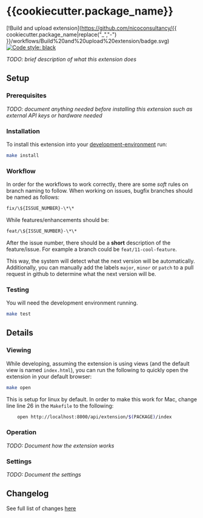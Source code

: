 # {{cookiecutter.package_name}}

[!Build and upload extension](https://github.com/nicoconsultancy/{{ cookiecutter.package_name|replace("_","-") }}/workflows/Build%20and%20upload%20extension/badge.svg)
[![Code style: black](https://img.shields.io/badge/code%20style-black-000000.svg)](https://github.com/psf/black)


*TODO: brief description of what this extension does*

## Setup

### Prerequisites

*TODO: document anything needed before installing this extension such as external API keys or hardware needed*

### Installation

To install this extension into your [development-environment](https://github.com/nicoconsultancy/imm-development-environment) run:

```bash
make install
```

### Workflow

In order for the workflows to work correctly, there are some *soft* rules on branch naming to follow. When working on issues, bugfix branches should be named as follows:
```bash
fix/\${ISSUE_NUMBER}-\*\*
```

While features/enhancements should be:
```bash
feat/\${ISSUE_NUMBER}-\*\*
```

After the issue number, there should be a **short** description of the feature/issue. For example a branch could be `feat/11-cool-feature`.

This way, the system will detect what the next version will be automatically. Additionally, you can manually add the labels `major`, `minor` or `patch` to a pull request in github to determine what the next version will be.

### Testing

You will need the development environment running.

```bash
make test
```

## Details

### Viewing

While developing, assuming the extension is using views (and the default view is named `index.html`), you can run the following to quickly open the extension in your default browser:

```bash
make open
```

This is setup for linux by default. In order to make this work for Mac, change line line 26 in the `Makefile` to the following:

```bash
    open http://localhost:8000/api/extension/$(PACKAGE)/index
```

### Operation

*TODO: Document how the extension works*

### Settings

*TODO: Document the settings*

## Changelog

See full list of changes [here](./CHANGELOG.md)
